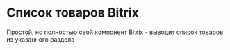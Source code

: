 # Список товаров Bitrix

Простой, но полностью свой компонент Bitrix - выводит список товаров из указанного раздела

